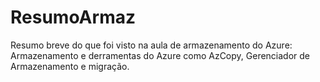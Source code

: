 # ResumoArmaz
Resumo breve do que foi visto na aula de armazenamento do Azure:
Armazenamento e derramentas do Azure como AzCopy, Gerenciador de Armazenamento e migração.
